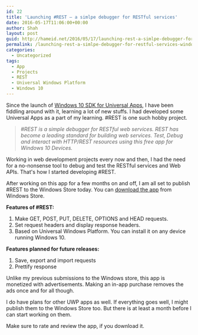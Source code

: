 ```yaml
---
id: 22
title: 'Launching #REST – a simlpe debugger for RESTful services'
date: 2016-05-17T11:06:00+00:00
author: Shah
layout: post
guid: http://hameid.net/2016/05/17/launching-rest-a-simlpe-debugger-for-restful-services-windows-10-universal-app/
permalink: /launching-rest-a-simlpe-debugger-for-restful-services-windows-10-universal-app/
categories:
  - Uncategorized
tags:
  - App
  - Projects
  - REST
  - Universal Windows Platform
  - Windows 10
---
```

Since the launch of [Windows 10 SDK for Universal Apps](https://dev.windows.com/), I have been fiddling around with it, learning a lot of new stuffs. I had developed some Universal Apps as a part of my learning. #REST is one such hobby project. 

> _#REST is a simple debugger for RESTful web services. REST has become a leading standard for building web services. Test, Debug and interact with HTTP/REST resources using this free app for Windows 10 Devices._

Working in web development projects every now and then, I had the need for a no-nonsense tool to debug and test the RESTful services and Web APIs. That's how I started developing #REST.

After working on this app for a few months on and off, I am all set to publish #REST to the Windows Store today. You can [download the app](https://www.microsoft.com/store/productid/9NBLGGH4W4DN) from Windows Store. 

**Features of #REST:**

  1. Make GET, POST, PUT, DELETE, OPTIONS and HEAD requests. 
  2. Set request headers and display response headers. 
  3. Based on Universal Windows Platform. You can install it on any device running Windows 10.

**Features planned for future releases:**

  1. Save, export and import requests 
  2. Prettify response

Unlike my previous submissions to the Windows store, this app is monetized with advertisements. Making an in-app purchase removes the ads once and for all though.

I do have plans for other UWP apps as well. If everything goes well, I might publish them to the Windows Store too. But there is at least a month before I can start working on them.

Make sure to rate and review the app, if you download it.